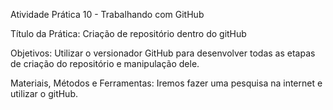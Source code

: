 Atividade Prática 10 - Trabalhando com GitHub

Título da Prática: Criação de repositório dentro do gitHub

Objetivos: Utilizar o versionador GitHub para desenvolver todas as etapas de criação do repositório e manipulação dele.

Materiais, Métodos e Ferramentas: Iremos fazer uma pesquisa na internet e utilizar o gitHub.

